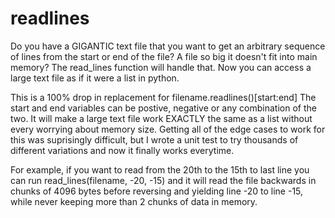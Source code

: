 # readlines

Do you have a GIGANTIC text file that you want to get an arbitrary sequence of lines from the start or end of the file? A file so big it doesn't fit into main memory? The read_lines function will handle that. Now you can access a large text file as if it were a list in python. 

This is a 100% drop in replacement for filename.readlines()[start:end] The start and end variables can be postive, negative or any combination of the two. It will make a large text file work EXACTLY the same as a list without every worrying about memory size. Getting all of the edge cases to work for this was suprisingly difficult, but I wrote a unit test to try thousands of different variations and now it finally works everytime.

For example, if you want to read from the 20th to the 15th to last line you can run read_lines(filename, -20, -15) and it will read the file backwards in chunks of 4096 bytes before reversing and yielding line -20 to line -15, while never keeping more than 2 chunks of data in memory.
